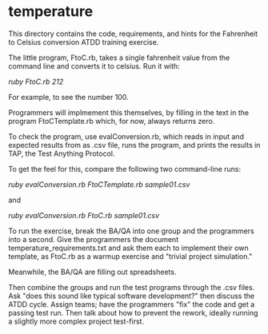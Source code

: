 # temperature

This directory contains the code, requirements, and hints for the Fahrenheit to Celsius conversion ATDD training exercise.

The little program, FtoC.rb, takes a single fahrenheit value from the command line and converts it to celsius. Run it with:

_ruby FtoC.rb 212_

For example, to see the number 100.

Programmers will implmement this themselves, by filling in the text in the program FtoCTemplate.rb which, for now, always returns zero.

To check the program, use evalConversion.rb, which reads in input and expected results from as .csv file, runs the program, and prints the results in TAP, the Test Anything Protocol.

To get the feel for this, compare the following two command-line runs:

_ruby evalConversion.rb FtoCTemplate.rb sample01.csv_

and

_ruby evalConversion.rb FtoC.rb sample01.csv_

To run the exercise, break the BA/QA into one group and the programmers into a second. Give the programmers the document temperature_requirements.txt and ask them each to implement their own template, as FtoC<initials>.rb as a warmup exercise and "trivial project simulation."

Meanwhile, the BA/QA are filling out spreadsheets.

Then combine the groups and run the test programs through the .csv files. Ask "does this sound like typical software development?" then discuss the ATDD cycle. Assign teams; have the programmers "fix" the code and get a passing test run. Then talk about how to prevent the rework, ideally running a slightly more complex project test-first.
